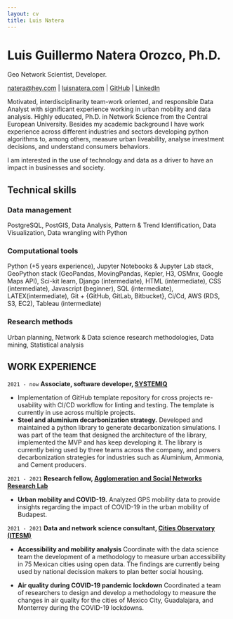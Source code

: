 ```yaml
---
layout: cv
title: Luis Natera
---
```

# Luis Guillermo Natera Orozco, Ph.D.
Geo Network Scientist, Developer.

<div id="webaddress">
<a href="mailto:natera@hey.com">natera@hey.com</a>
| <a href="https://luisnatera.com">luisnatera.com</a>
| <a href="https://github.com/nateraluis">GitHub</a>
| <a href="https://linkedin.com/in/natera">LinkedIn</a>
</div>


Motivated, interdisciplinarity team-work oriented, and responsible Data Analyst with significant experience working in urban mobility and data analysis. Highly educated, Ph.D. in Network Science from the Central European University. Besides my academic background I have work experience across different industries and sectors developing python algorithms to, among others, measure urban liveability, analyse investment decisions, and understand consumers behaviors.

I am interested in the use of technology and data as a driver to have an impact in businesses and society.

## Technical skills

### Data management

PostgreSQL, PostGIS, Data Analysis, Pattern & Trend Identification, Data Visualization, Data wrangling with Python


### Computational tools

Python (+5 years experience), Jupyter Notebooks & Jupyter Lab stack, GeoPython stack (GeoPandas, MovingPandas, Kepler, H3, OSMnx, Google Maps API), Sci-kit learn, Django (intermediate), HTML (intermediate), CSS (intermediate), Javascript (beginner), SQL (intermediate), LATEX(intermediate), Git + {GitHub, GitLab, Bitbucket}, Ci/Cd, AWS (RDS, S3, EC2), Tableau (intermediate)

### Research methods

Urban planning, Network & Data science research methodologies, Data mining, Statistical analysis


## WORK EXPERIENCE

`2021 - now`
__Associate, software developer, [SYSTEMIQ](http://www.systemiq.earth)__

- Implementation of GitHub template repository for cross projects re-usability with CI/CD workflow for linting and testing. The template is currently in use across multiple projects.
- **Steel and aluminium decarbonization strategy.** Developed and maintained a python library to generate decarbonization simulations. I was part of the team that designed the architecture of the library, implemented the MVP and has keep developing it. The library is currently being used by three teams across the company, and powers decarbonization strategies for industries such as Aluminium, Ammonia, and Cement producers.

`2021 - 2021`
__Research fellow, [Agglomeration and Social Networks Research Lab](https://anet.krtk.mta.hu/)__

- **Urban mobility and COVID-19.** Analyzed GPS mobility data to provide insights regarding the impact of
COVID-19 in the urban mobility of Budapest.

`2021 - 2021`
__Data and network science consultant, [Cities Observatory (ITESM)](https://observatoriodeciudades.mx/)__

- **Accessibility and mobility analysis** Coordinate with the data science team the development of a methodology to measure urban accessibility in 75 Mexican cities using open data. The findings are currently being used by national decission makers to plan better social housing.

- **Air quality during COVID-19 pandemic lockdown** Coordinated a team of researchers to design and develop a methodology to measure the changes in air quality for the cities of Mexico City, Guadalajara, and Monterrey during the COVID-19 lockdowns.


<!-- ### Footer Last updated: August 2022 -->



